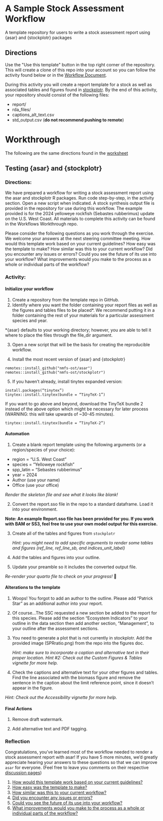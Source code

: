 # A Sample Stock Assessment Workflow
A template repository for users to write a stock assessment report using {asar}
and {stockplotr} packages

## Directions

Use the "Use this template" button in the top right corner of the repository. 
This will create a clone of this repo into your account so you can follow the 
activity found below or in the [Workflow Document](https://github.com/nmfs-ost/workflow_workthrough/blob/main/Testing%20%7Basar%7D%20and%20%7Bstockplotr%7D.pdf).

During this activity you will create a report template for a stock as well as associated tables and figures found in [stockplotr](https://github.com/nmfs-ost/stockplotr).
By the end of this activity, your repository should consist of the following files:

- report/
- rda_files/
- captions_alt_text.csv
- std_output.csv (**do not recommend pushing to remote**)


# Workthrough

The following are the same directions found in the [worksheet](https://github.com/nmfs-ost/workflow_workthrough/blob/main/Testing%20%7Basar%7D%20and%20%7Bstockplotr%7D.pdf)

## Testing {asar} and {stockplotr}

### Directions: 

We have prepared a workflow for writing a stock assessment report using the asar and stockplotr R packages. Run code step-by-step, in the activity section. Open a new script when indicated. A stock synthesis output file is provided in the repository for use during this workflow. The example provided is for the 2024 yelloweye rockfish (Sebastes rubberimus) update on the U.S. West Coast. All materials to complete this activity can be found in the Workflows Workthrough repo.

Please consider the following questions as you work through the exercise. We welcome your answers at the next steering committee meeting.
How would this template work based on your current guidelines?
How easy was the template to make?
How similar was this to your current workflow?
Did you encounter any issues or errors?
Could you see the future of its use into your workflow?
What improvements would you make to the process as a whole or individual parts of the workflow?

### Activity:

#### Initialize your workflow

1. Create a repository from the template repo in GitHub.
2. Identify where you want the folder containing your report files as well as the figures and tables files to be placed*.
We recommend putting it in a folder containing the rest of your materials 
for a particular assessment species and year.

*{asar} defaults to your working directory; however, you are able to tell it where to place the files through the file_dir argument.

3. Open a new script that will be the basis for creating the reproducible 
workflow.

4. Install the most recent version of {asar} and {stockplotr}

```
remotes::install_github("nmfs-ost/asar")
remotes::install_github("nmfs-ost/stockplotr")
```

5. If you haven’t already, install tinytex expanded version:

```
install.packages(“tinytex”)
tinytex::install.tinytex(bundle = “TinyTeX-1”)
```

If you want to go above and beyond, download the TinyTeX bundle 2 instead of
the above option which might be necessary for later process 
(WARNING: this will take upwards of ~30-45 minutes).

```
tinytex::install.tinytex(bundle = “TinyTeX-2”)
```

#### Automation

1. Create a blank report template using the following arguments (or a 
region/species of your choice):

- region = “U.S. West Coast”
- species = “Yelloweye rockfish”
- spp_latin = “Sebastes rubberimus”
- year = 2024
- Author (use your name)
- Office (use your office) 



*Render the skeleton file and see what it looks like blank!*


2. Convert the report.sso file in the repo to a standard dataframe. Load it
into your environment.

**Note: An example Report.sso file has been provided for you. If you work with BAM or SS3, feel free to use your own model output for this exercise.**

3. Create all of the tables and figures from `stockplotr`

    *Hint: you might need to add specific arguments to render some tables and figures (ref_line, ref_line_sb, and indices_unit_label)*

4. Add the tables and figures into your outline.

5. Update your preamble so it includes the converted output file. 


*Re-render your quarto file to check on your progress!* 🙂



#### Alterations to the template

1. Woops! You forgot to add an author to the outline. Please add 
“Patrick Star” as an additional author into your report.

2. Of course…The SSC requested a new section be added to the report for this 
species. Please add the section “Ecosystem Indicators” to your outline in 
the data section then add another section, “Management”, to your outline 
after the assessment sections.

3. You need to generate a plot that is not currently in stockplotr. Add the 
provided image (SPRratio.png) from the repo into the figures doc.

	*Hint: make sure to incorporate a caption and alternative text in their proper location.*
	*Hint #2: Check out the Custom Figures & Tables vignette for more help.*

4. Check the captions and alternative text for your other figures and tables. 
Find the line associated with the biomass figure and remove the sentence in 
the caption about the limit reference point, since it doesn’t appear in the 
figure.

*Hint: Check out the Accessibility vignette for more help.*

#### Final Actions

1. Remove draft watermark.

2. Add alternative text and PDF tagging.

### Reflection

Congratulations, you’ve learned most of the workflow needed to render a stock
assessment report with asar! If you have 5 more minutes, we’d greatly 
appreciate hearing your answers to these questions so that we can improve 
`asar` for everyone. (Feel free to leave you comments on their respective 
[discussion pages](https://github.com/nmfs-ost/workflow_workthrough/discussions))

1. [How would this template work based on your current guidelines?](https://github.com/nmfs-ost/workflow_workthrough/discussions/1)
2. [How easy was the template to make?](https://github.com/nmfs-ost/workflow_workthrough/discussions/2)
3. [How similar was this to your current workflow?](https://github.com/nmfs-ost/workflow_workthrough/discussions/3)
4. [Did you encounter any issues or errors?](https://github.com/nmfs-ost/workflow_workthrough/discussions/4)
5. [Could you see the future of its use into your workflow?](https://github.com/nmfs-ost/workflow_workthrough/discussions/5)
6. [What improvements would you make to the process as a whole or individual parts of the workflow?](https://github.com/nmfs-ost/workflow_workthrough/discussions/6)
